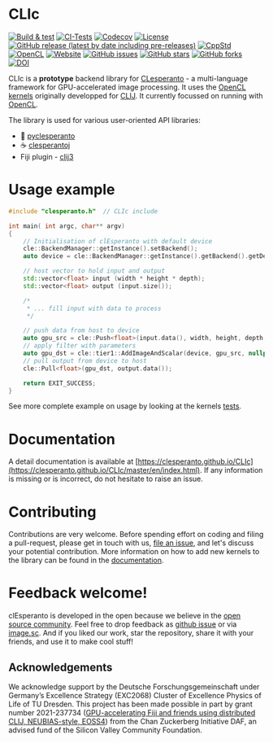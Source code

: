 # CLIc

[![Build & test](https://github.com/clEsperanto/CLIc/actions/workflows/build-test.yml/badge.svg)](https://github.com/clEsperanto/CLIc/actions/workflows/build-test.yml)
[![CI-Tests](https://github.com/clEsperanto/CLIc/actions/workflows/tests_and_coverage.yml/badge.svg)](https://github.com/clEsperanto/CLIc/actions/workflows/tests_and_coverage.yml)
[![Codecov](https://codecov.io/gh/clEsperanto/CLIc/branch/master/graph/badge.svg?token=QRSZHYDFIF)](https://codecov.io/gh/clEsperanto/CLIc)
[![License](https://img.shields.io/badge/license-BSD-informational)](https://github.com/clEsperanto/CLIc/blob/master/LICENSE)
[![GitHub release (latest by date including pre-releases)](https://img.shields.io/github/v/release/clesperanto/CLIc?color=white&include_prereleases)](https://github.com/clEsperanto/CLIc/releases/latest)
[![CppStd](https://img.shields.io/badge/cpp--std-c%2B%2B17-blue)](https://en.cppreference.com/w/cpp/17)
[![OpenCL](https://img.shields.io/badge/OpenCL-3.0-green)](https://www.khronos.org/opencl/)
[![Website](https://img.shields.io/website?url=http%3A%2F%2Fclesperanto.net)](http://clesperanto.net)
[![GitHub issues](https://img.shields.io/github/issues-raw/clEsperanto/CLIc)](https://github.com/clEsperanto/CLIc/issues)
[![GitHub stars](https://img.shields.io/github/stars/clEsperanto/CLIc?style=social)](https://github.com/clEsperanto/CLIc)
[![GitHub forks](https://img.shields.io/github/forks/clEsperanto/CLIc?style=social)](https://github.com/clEsperanto/CLIc)
[![DOI](https://zenodo.org/badge/DOI/10.5281/zenodo.6075345.svg)](https://doi.org/10.5281/zenodo.6075345)

CLIc is a **prototype** backend library for [CLesperanto](https://github.com/clEsperanto) - a multi-language framework for GPU-accelerated image processing. It uses the [OpenCL kernels](https://github.com/clEsperanto/clij-opencl-kernels/tree/clesperanto_kernels) originally developped for [CLIJ](https://clij.github.io/). It currently focussed on running with [OpenCL](https://github.com/KhronosGroup/OpenCL-CLHPP).

The library is used for various user-oriented API libraries:
- :snake: [pyclesperanto](https://github.com/clEsperanto/pyclesperanto)
- :coffee: [clesperantoj](https://github.com/clEsperanto/clesperantoj_prototype)
- Fiji plugin - [clij3](https://github.com/clEsperanto/clij3)

# __Usage example__

```c++
#include "clesperanto.h"  // CLIc include

int main( int argc, char** argv)
{
    // Initialisation of clEsperanto with default device
    cle::BackendManager::getInstance().setBackend();
    auto device = cle::BackendManager::getInstance().getBackend().getDevice("", "all");

    // host vector to hold input and output
    std::vector<float> input (width * height * depth);
    std::vector<float> output (input.size());

    /*
     * ... fill input with data to process
     */

    // push data from host to device
    auto gpu_src = cle::Push<float>(input.data(), width, height, depth, device);
    // apply filter with parameters
    auto gpu_dst = cle::tier1::AddImageAndScalar(device, gpu_src, nullptr, 10);
    // pull output from device to host
    cle::Pull<float>(gpu_dst, output.data());

    return EXIT_SUCCESS;
}
```
See more complete example on usage by looking at the kernels [tests](./tests/).

# __Documentation__

A detail documentation is available at [https://clesperanto.github.io/CLIc](https://clesperanto.github.io/CLIc/master/en/index.html). 
If any information is missing or is incorrect, do not hesitate to raise an issue.

# __Contributing__
Contributions are very welcome. Before spending effort on coding and filing a pull-request, please get in touch with us, [file an issue](https://github.com/clEsperanto/CLIc/issues), and let's discuss your potential contribution.
More information on how to add new kernels to the library can be found in the [documentation](https://clesperanto.github.io/CLIc/master/en/doc/functions.html).

# __Feedback welcome!__
clEsperanto is developed in the open because we believe in the [open source community](https://clij.github.io/clij2-docs/community_guidelines).
Feel free to drop feedback as [github issue](https://github.com/clEsperanto/CLIc/issues) or via [image.sc](https://image.sc).
And if you liked our work, star the repository, share it with your friends, and use it to make cool stuff!

## Acknowledgements

We acknowledge support by the Deutsche Forschungsgemeinschaft under Germany’s Excellence Strategy (EXC2068) Cluster of Excellence Physics of Life of TU Dresden.
This project has been made possible in part by grant number 2021-237734 ([GPU-accelerating Fiji and friends using distributed CLIJ, NEUBIAS-style, EOSS4](https://chanzuckerberg.com/eoss/proposals/gpu-accelerating-fiji-and-friends-using-distributed-clij-neubias-style/)) from the Chan Zuckerberg Initiative DAF, an advised fund of the Silicon Valley Community Foundation.
